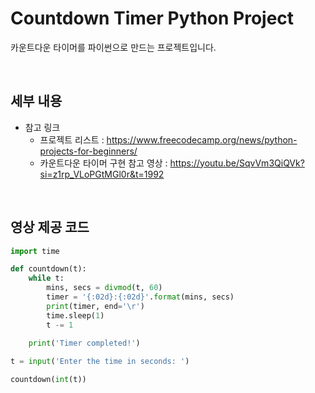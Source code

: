 # Countdown Timer Python Project
카운트다운 타이머를 파이썬으로 만드는 프로젝트입니다.

<br>

## 세부 내용
- 참고 링크
  - 프로젝트 리스트 : https://www.freecodecamp.org/news/python-projects-for-beginners/
  - 카운트다운 타이머 구현 참고 영상 : https://youtu.be/SqvVm3QiQVk?si=z1rp_VLoPGtMGl0r&t=1992

<br>

## 영상 제공 코드
```python
import time

def countdown(t):
    while t:
        mins, secs = divmod(t, 60)
        timer = '{:02d}:{:02d}'.format(mins, secs)
        print(timer, end='\r')
        time.sleep(1)
        t -= 1
    
    print('Timer completed!')

t = input('Enter the time in seconds: ')

countdown(int(t))
```
